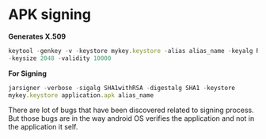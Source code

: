 # APK signing

**Generates X.509**

```jsx
keytool -genkey -v -keystore mykey.keystore -alias alias_name -keyalg RSA
-keysize 2048 -validity 10000
```

**For Signing**

```jsx
jarsigner -verbose -sigalg SHA1withRSA -digestalg SHA1 -keystore
mykey.keystore application.apk alias_name
```

There are lot of bugs that have been discovered related to signing process. But those bugs are in the way android OS verifies the application and not in the application it self.